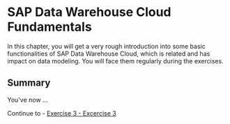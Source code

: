 # SAP Data Warehouse Cloud Fundamentals

In this chapter, you will get a very rough introduction into some basic functionalities of SAP Data Warehouse Cloud, which is related and has impact on data modeling. 
You will face them regularly during the exercises. 


## Summary

You've now ...

Continue to - [Exercise 3 - Excercise 3 ](../ex3/README.md)
